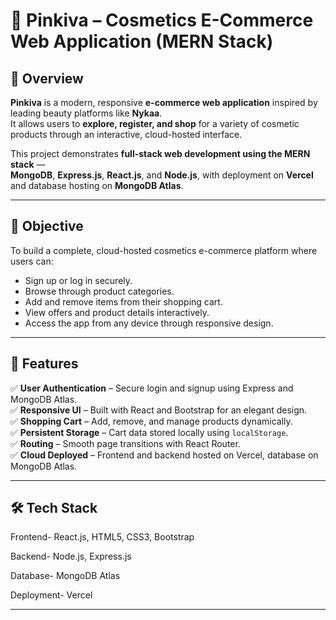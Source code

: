 # 💄 Pinkiva – Cosmetics E-Commerce Web Application (MERN Stack)

## 📌 Overview

**Pinkiva** is a modern, responsive **e-commerce web application** inspired by leading beauty platforms like **Nykaa**.  
It allows users to **explore, register, and shop** for a variety of cosmetic products through an interactive, cloud-hosted interface.

This project demonstrates **full-stack web development using the MERN stack** —  
**MongoDB**, **Express.js**, **React.js**, and **Node.js**, with deployment on **Vercel** and database hosting on **MongoDB Atlas**.

---

## 🎯 Objective

To build a complete, cloud-hosted cosmetics e-commerce platform where users can:
- Sign up or log in securely.  
- Browse through product categories.  
- Add and remove items from their shopping cart.  
- View offers and product details interactively.  
- Access the app from any device through responsive design.

---

## 🧩 Features

✅ **User Authentication** – Secure login and signup using Express and MongoDB Atlas.  
✅ **Responsive UI** – Built with React and Bootstrap for an elegant design.  
✅ **Shopping Cart** – Add, remove, and manage products dynamically.  
✅ **Persistent Storage** – Cart data stored locally using `localStorage`.  
✅ **Routing** – Smooth page transitions with React Router.  
✅ **Cloud Deployed** – Frontend and backend hosted on Vercel, database on MongoDB Atlas.  

---

## 🛠️ Tech Stack
Frontend-  React.js, HTML5, CSS3, Bootstrap 

Backend- Node.js, Express.js 

Database- MongoDB Atlas 

Deployment- Vercel 


---




